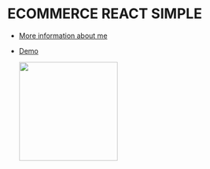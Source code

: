 # ECOMMERCE REACT SIMPLE

- [More information about me](https://senixcode.netlify.app/)
- [Demo](https://lightweight-ecommerce-template.netlify.app/)

  <img src="https://i.imgur.com/sPq4VNb.png" width="200" />
